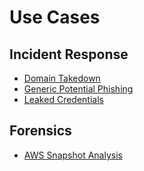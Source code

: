 # Use Cases

## Incident Response

* [Domain Takedown](./domain-takedown)
* [Generic Potential Phishing](./generic-potential-phishing)
* [Leaked Credentials](./leaked-credentials)

## Forensics

* [AWS Snapshot Analysis](./aws-snapshot-analysis)